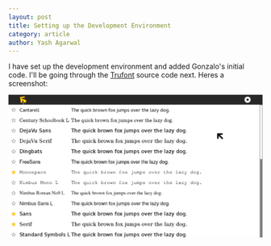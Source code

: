 ```yaml
---
layout: post
title: Setting up the Development Environment  
category: article
author: Yash Agarwal
---
```


I have set up the development environment and added Gonzalo's initial code. 
I'll be going through the [Trufont](https://github.com/trufont/trufont/) source code next. 
Heres a screenshot:

![Screenshot of Dev Environment with Font Manager Activity](files/img/fonts.png)

